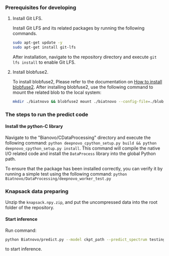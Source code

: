 ### Prerequisites for developing
1. Install Git LFS.
    
    Install Git LFS and its related packages by running the following commands.
    ```bash
    sudo apt-get update -y
    sudo apt-get install git-lfs
    ```
    After installation, navigate to the repository directory and execute `git lfs install` to enable Git LFS.

2. Install blobfuse2.

    To install blobfuse2, Please refer to the documentation on [How to install blobfuse2](https://learn.microsoft.com/en-us/azure/storage/blobs/blobfuse2-how-to-deploy?tabs=Ubuntu#how-to-install-blobfuse2). After installing blobfuse2, use the following command to mount the related blob to the local system:
    ```bash
    mkdir ./biatnovo && blobfuse2 mount ./biatnovo --config-file=./blob_config.yaml
    ```

### The steps to run the predict code
#### Install the python-C library

Navigate to the "Bianovo/CDataProcessing" directory and execute the following command: `python deepnovo_cpython_setup.py build && python deepnovo_cpython_setup.py install`. This command will compile the native I/O related code and install the `DataProcess` library into the global Python path.

To ensure that the package has been installed correctly, you can verify it by running a simple test using the following command: `python Biatnovo/DataProcessing/deepnovo_worker_test.py`

### Knapsack data preparing
Unzip the `knapsack.npy.zip`, and put the uncompressed data into the root folder of the repository.

#### Start inference
 
Run command: 
```bash
python Biatnovo/predict.py --model ckpt_path --predict_spectrum testing_example.spectrum.mgf --predict_feature testing_example.feature.csv --cuda
```
to start inference.
